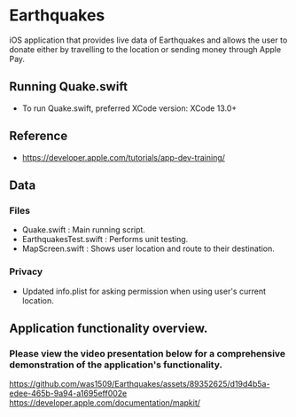 # Earthquakes
iOS application that provides live data of Earthquakes and allows the user to donate either by travelling to the location or sending money through Apple Pay.

## Running Quake.swift
- To run Quake.swift, preferred XCode version: XCode 13.0+
## Reference
- https://developer.apple.com/tutorials/app-dev-training/

## Data
### Files
- Quake.swift : Main running script.
- EarthquakesTest.swift : Performs unit testing.
- MapScreen.swift : Shows user location and route to their destination.

### Privacy
- Updated info.plist for asking permission when using user's current location.

## Application functionality overview.
### Please view the video presentation below for a comprehensive demonstration of the application's functionality.

https://github.com/was1509/Earthquakes/assets/89352625/d19d4b5a-edee-465b-9a94-a1695eff002e
https://developer.apple.com/documentation/mapkit/




